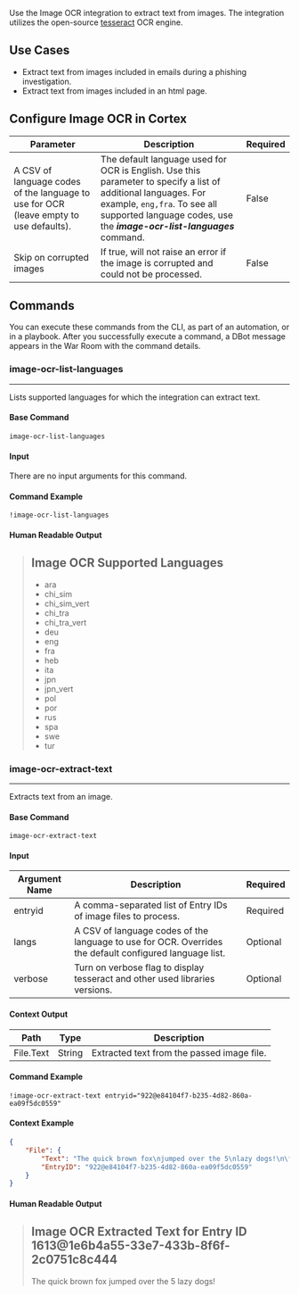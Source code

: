Use the Image OCR integration to extract text from images. The integration utilizes the open-source [tesseract](https://github.com/tesseract-ocr/tesseract/) OCR engine.

## Use Cases

* Extract text from images included in emails during a phishing investigation.
* Extract text from images included in an html page.

## Configure Image OCR in Cortex


| **Parameter** | **Description** | **Required** |
| --- | --- | --- |
| A CSV of language codes of the language to use for OCR (leave empty to use defaults). | The default language used for OCR is English. Use this parameter to specify a list of additional languages. For example, `eng,fra`. To see all supported language codes, use the ***image-ocr-list-languages*** command. | False |
| Skip on corrupted images | If true, will not raise an error if the image is corrupted and could not be processed. | False |



## Commands

You can execute these commands from the CLI, as part of an automation, or in a playbook.
After you successfully execute a command, a DBot message appears in the War Room with the command details.

### image-ocr-list-languages

***
Lists supported languages for which the integration can extract text.

#### Base Command

`image-ocr-list-languages`

#### Input

There are no input arguments for this command.

#### Command Example

`!image-ocr-list-languages`

#### Human Readable Output

> ## Image OCR Supported Languages
>
> * ara
> * chi_sim
> * chi_sim_vert
> * chi_tra
> * chi_tra_vert
> * deu
> * eng
> * fra
> * heb
> * ita
> * jpn
> * jpn_vert
> * pol
> * por
> * rus
> * spa
> * swe
> * tur

### image-ocr-extract-text

***
Extracts text from an image.

#### Base Command

`image-ocr-extract-text`

#### Input

| **Argument Name** | **Description** | **Required** |
| --- | --- | --- |
| entryid | A comma-separated list of Entry IDs of image files to process. | Required | 
| langs | A CSV of language codes of the language to use for OCR. Overrides the default configured language list. | Optional | 
| verbose | Turn on verbose flag to display tesseract and other used libraries versions. | Optional | 

#### Context Output

| **Path** | **Type** | **Description** |
| --- | --- | --- |
| File.Text | String | Extracted text from the passed image file. | 

#### Command Example

`!image-ocr-extract-text entryid="922@e84104f7-b235-4d82-860a-ea09f5dc0559"`

#### Context Example

```json
{
    "File": {
        "Text": "The quick brown fox\njumped over the 5\nlazy dogs!\n\f", 
        "EntryID": "922@e84104f7-b235-4d82-860a-ea09f5dc0559"
    }
}
```

#### Human Readable Output

> ## Image OCR Extracted Text for Entry ID 1613@1e6b4a55-33e7-433b-8f6f-2c0751c8c444
>
> The quick brown fox
> jumped over the 5
> lazy dogs!